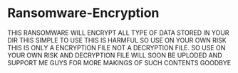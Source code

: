 # Ransomware-Encryption
THIS RANSOMWARE WILL ENCRYPT ALL TYPE OF DATA STORED IN YOUR DIR 
THIS SIMPLE TO USE 
THIS IS HARMFUL SO USE ON YOUR OWN RISK
THIS IS ONLY A ENCRYPTION FILE NOT A DECRYPTION FILE. SO USE ON YOUR OWN RISK
AND DECRYPTION FILE WILL SOON BE UPLODED 
AND SUPPORT ME GUYS FOR MORE MAKINGS OF SUCH CONTENTS
GOODBYE
